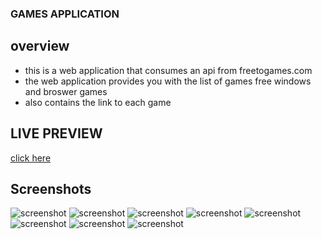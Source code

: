 ### GAMES APPLICATION
## overview
* this is a web application that consumes an api from freetogames.com
* the web application provides you with the list of games free windows and broswer games
* also contains the link to each game

## LIVE PREVIEW
[click here](https://games-web-application.netlify.app/)

## Screenshots

<img src='https://ik.imagekit.io/x761p7oyp/games-app/Screenshot__196__DlqmAo1Sj.png?ik-sdk-version=javascript-1.4.3&updatedAt=1663270815666' alt='screenshot' />

<img src='https://ik.imagekit.io/x761p7oyp/games-app/Screenshot__197__SrgkemSR_Q.png?ik-sdk-version=javascript-1.4.3&updatedAt=1663270815663' alt='screenshot' />

<img src='https://ik.imagekit.io/x761p7oyp/games-app/Screenshot__195__UwWpwau4k.png?ik-sdk-version=javascript-1.4.3&updatedAt=1663270815354' alt='screenshot' />

<img src='https://ik.imagekit.io/x761p7oyp/games-app/Screenshot__199__6ndlycPfc.png?ik-sdk-version=javascript-1.4.3&updatedAt=1663270815045' alt='screenshot' />

<img src='https://ik.imagekit.io/x761p7oyp/games-app/Screenshot__201__5R9hyL32d.png?ik-sdk-version=javascript-1.4.3&updatedAt=1663270569355' alt='screenshot' />

<img src='https://ik.imagekit.io/x761p7oyp/games-app/Screenshot__196__DlqmAo1Sj.png?ik-sdk-version=javascript-1.4.3&updatedAt=1663270815666' alt='screenshot' />



<img src='https://ik.imagekit.io/x761p7oyp/games-app/Screenshot__202__fqpqPUqxX.png?ik-sdk-version=javascript-1.4.3&updatedAt=1663270432726' alt='screenshot' />

<img src='https://ik.imagekit.io/x761p7oyp/games-app/Screenshot__198__wT5q7kgMz.png?ik-sdk-version=javascript-1.4.3&updatedAt=1663270410098' alt='screenshot' />
